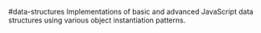#data-structures
Implementations of basic and advanced JavaScript data structures using various object instantiation patterns. 
